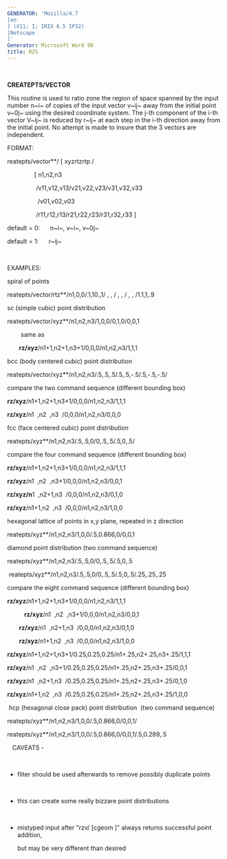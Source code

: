 ```yaml
---
GENERATOR: 'Mozilla/4.7 
[en
] (X11; I; IRIX 6.5 IP32) 
[Netscape
]'
Generator: Microsoft Word 98
title: RZS
---
```


 

 **CREATEPTS/VECTOR**

  This routine is used to ratio zone the region of space spanned by
  the input number n~i~ of copies of the input vector v~ij~ away from
  the initial point v~0j~ using the desired coordinate system. The
  j-th component of the i-th vector V~ij~ is reduced by r~ij~ at each
  step in the i-th direction away from the initial point. No attempt
  is made to insure that the 3 vectors are independent.

 FORMAT:

reatepts/vector**/
[ xyzrtzrtp /

                
[ n1,n2,n3

                 /v11,v12,v13/v21,v22,v23/v31,v32,v33

                  /v01,v02,v03

                 /r11,r12,r13/r21,r22,r23/r31,r32,r33 
]

default = 0:      n~i~, v~i~, v~0j~

default = 1:      r~ij~

 

EXAMPLES:

spiral of points

reatepts/vector/rtz**/n1,0,0/.1,10.,1/ , , / , , / , , /1.1,1,.9

sc (simple cubic) point distribution

reatepts/vector/xyz**/n1,n2,n3/1,0,0/0,1,0/0,0,1

        same as

       **rz/xyz**/n1+1,n2+1,n3+1/0,0,0/n1,n2,n3/1,1,1

bcc (body centered cubic) point distribution

reatepts/vector/xyz**/n1,n2,n3/.5,.5,.5/.5,.5,-.5/.5,-.5,-.5/

compare the two command sequence (different bounding box)

**rz/xyz**/n1+1,n2+1,n3+1/0,0,0/n1,n2,n3/1,1,1

**rz/xyz**/n1  ,n2  ,n3  /0,0,0/n1,n2,n3/0,0,0

fcc (face centered cubic) point distribution

reatepts/xyz**/n1,n2,n3/.5,.5,0/0,.5,.5/.5,0,.5/

compare the four command sequence (different bounding box)

**rz/xyz**/n1+1,n2+1,n3+1/0,0,0/n1,n2,n3/1,1,1

**rz/xyz**/n1  ,n2  ,n3+1/0,0,0/n1,n2,n3/0,0,1

**rz/xyz/n**1  ,n2+1,n3  /0,0,0/n1,n2,n3/0,1,0

**rz/xyz**/n1+1,n2  ,n3  /0,0,0/n1,n2,n3/1,0,0

hexagonal lattice of points in x,y plane, repeated in z direction

reatepts/xyz**/n1,n2,n3/1,0,0/.5,0.866,0/0,0,1

diamond point distribution (two command sequence)

reatepts/xyz**/n1,n2,n3/.5,.5,0/0,.5,.5/.5,0,.5

 reatepts/xyz**/n1,n2,n3/.5,.5,0/0,.5,.5/.5,0,.5/.25,.25,.25

compare the eight command sequence (different bounding box)

**rz/xyz**/n1+1,n2+1,n3+1/0,0,0/n1,n2,n3/1,1,1

          **rz/xyz**/n1  ,n2  ,n3+1/0,0,0/n1,n2,n3/0,0,1

       **rz/xyz**/n1  ,n2+1,n3  /0,0,0/n1,n2,n3/0,1,0

       **rz/xyz**/n1+1,n2  ,n3  /0,0,0/n1,n2,n3/1,0,0

**rz/xyz**/n1+1,n2+1,n3+1/0.25,0.25,0.25/n1+.25,n2+.25,n3+.25/1,1,1

**rz/xyz**/n1  ,n2  ,n3+1/0.25,0.25,0.25/n1+.25,n2+.25,n3+.25/0,0,1

**rz/xyz**/n1  ,n2+1,n3  /0.25,0.25,0.25/n1+.25,n2+.25,n3+.25/0,1,0

**rz/xyz**/n1+1,n2  ,n3  /0.25,0.25,0.25/n1+.25,n2+.25,n3+.25/1,0,0

 hcp (hexagonal close pack) point distribution  (two command sequence)

reatepts/xyz**/n1,n2,n3/1,0,0/.5,0.866,0/0,0,1/

reatepts/xyz**/n1,n2,n3/1,0,0/.5,0.866,0/0,0,1/.5,0.289,.5

   CAVEATS -

      
* filter should be used afterwards to remove possibly duplicate
points

      
* this can create some really bizzare point distributions

      
* mistyped input after "rzv/
[cgeom
]" always returns successful
point addition,

      but may be very different than desired
